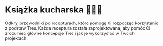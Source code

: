 # Książka kucharska 🍳🧑‍🍳

Odkryj przewodniki po recepturach, które pomogą Ci rozpocząć korzystanie z podstaw Tres. Każda receptura została zaprojektowana, aby pomóc Ci zrozumieć główne koncepcje Tres i jak je wykorzystać w Twoich projektach.

<Cookbook />
